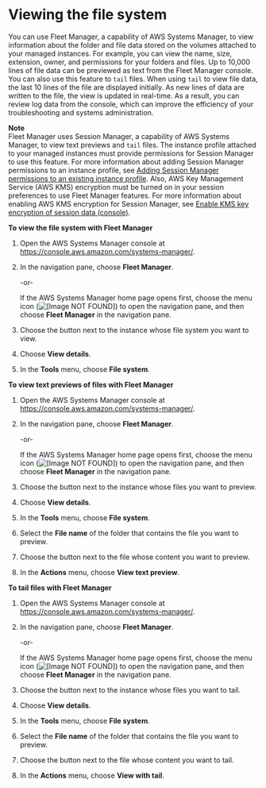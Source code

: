 # Viewing the file system<a name="fleet-file-management"></a>

You can use Fleet Manager, a capability of AWS Systems Manager, to view information about the folder and file data stored on the volumes attached to your managed instances\. For example, you can view the name, size, extension, owner, and permissions for your folders and files\. Up to 10,000 lines of file data can be previewed as text from the Fleet Manager console\. You can also use this feature to `tail` files\. When using `tail` to view file data, the last 10 lines of the file are displayed initially\. As new lines of data are written to the file, the view is updated in real\-time\. As a result, you can review log data from the console, which can improve the efficiency of your troubleshooting and systems administration\.

**Note**  
Fleet Manager uses Session Manager, a capability of AWS Systems Manager, to view text previews and `tail` files\. The instance profile attached to your managed instances must provide permissions for Session Manager to use this feature\. For more information about adding Session Manager permissions to an instance profile, see [Adding Session Manager permissions to an existing instance profile](getting-started-add-permissions-to-existing-profile.md)\. Also, AWS Key Management Service \(AWS KMS\) encryption must be turned on in your session preferences to use Fleet Manager features\. For more information about enabling AWS KMS encryption for Session Manager, see [Enable KMS key encryption of session data \(console\)](session-preferences-enable-encryption.md)\.

**To view the file system with Fleet Manager**

1. Open the AWS Systems Manager console at [https://console\.aws\.amazon\.com/systems\-manager/](https://console.aws.amazon.com/systems-manager/)\.

1. In the navigation pane, choose **Fleet Manager**\.

   \-or\-

   If the AWS Systems Manager home page opens first, choose the menu icon \(![\[Image NOT FOUND\]](http://docs.aws.amazon.com/systems-manager/latest/userguide/images/menu-icon-small.png)\) to open the navigation pane, and then choose **Fleet Manager** in the navigation pane\.

1. Choose the button next to the instance whose file system you want to view\.

1. Choose **View details**\.

1. In the **Tools** menu, choose **File system**\.

**To view text previews of files with Fleet Manager**

1. Open the AWS Systems Manager console at [https://console\.aws\.amazon\.com/systems\-manager/](https://console.aws.amazon.com/systems-manager/)\.

1. In the navigation pane, choose **Fleet Manager**\.

   \-or\-

   If the AWS Systems Manager home page opens first, choose the menu icon \(![\[Image NOT FOUND\]](http://docs.aws.amazon.com/systems-manager/latest/userguide/images/menu-icon-small.png)\) to open the navigation pane, and then choose **Fleet Manager** in the navigation pane\.

1. Choose the button next to the instance whose files you want to preview\.

1. Choose **View details**\.

1. In the **Tools** menu, choose **File system**\.

1. Select the **File name** of the folder that contains the file you want to preview\.

1. Choose the button next to the file whose content you want to preview\.

1. In the **Actions** menu, choose **View text preview**\.

**To tail files with Fleet Manager**

1. Open the AWS Systems Manager console at [https://console\.aws\.amazon\.com/systems\-manager/](https://console.aws.amazon.com/systems-manager/)\.

1. In the navigation pane, choose **Fleet Manager**\.

   \-or\-

   If the AWS Systems Manager home page opens first, choose the menu icon \(![\[Image NOT FOUND\]](http://docs.aws.amazon.com/systems-manager/latest/userguide/images/menu-icon-small.png)\) to open the navigation pane, and then choose **Fleet Manager** in the navigation pane\.

1. Choose the button next to the instance whose files you want to tail\.

1. Choose **View details**\.

1. In the **Tools** menu, choose **File system**\.

1. Select the **File name** of the folder that contains the file you want to preview\.

1. Choose the button next to the file whose content you want to tail\.

1. In the **Actions** menu, choose **View with tail**\.